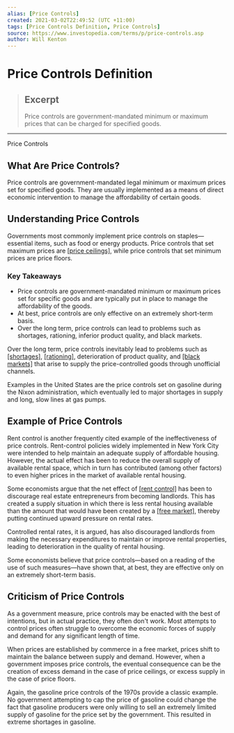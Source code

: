 ```yaml
---
alias: [Price Controls]
created: 2021-03-02T22:49:52 (UTC +11:00)
tags: [Price Controls Definition, Price Controls]
source: https://www.investopedia.com/terms/p/price-controls.asp
author: Will Kenton
---
```


# Price Controls Definition

> ## Excerpt
> Price controls are government-mandated minimum or maximum prices that can be charged for specified goods.

---

Price Controls
## What Are Price Controls?

Price controls are government-mandated legal minimum or maximum prices set for specified goods. They are usually implemented as a means of direct economic intervention to manage the affordability of certain goods.

## Understanding Price Controls

Governments most commonly implement price controls on staples—essential items, such as food or energy products. Price controls that set maximum prices are [[price ceilings]](https://www.investopedia.com/terms/p/price-ceiling.asp), while price controls that set minimum prices are price floors.

### Key Takeaways

-   Price controls are government-mandated minimum or maximum prices set for specific goods and are typically put in place to manage the affordability of the goods.
-   At best, price controls are only effective on an extremely short-term basis.
-   Over the long term, price controls can lead to problems such as shortages, rationing, inferior product quality, and black markets.

Over the long term, price controls inevitably lead to problems such as [[shortages]](https://www.investopedia.com/terms/s/shortage.asp), [[rationing]](https://www.investopedia.com/terms/r/rationing.asp), deterioration of product quality, and [[black markets]](https://www.investopedia.com/terms/b/blackmarket.asp) that arise to supply the price-controlled goods through unofficial channels.

Examples in the United States are the price controls set on gasoline during the Nixon administration, which eventually led to major shortages in supply and long, slow lines at gas pumps.

## Example of Price Controls

Rent control is another frequently cited example of the ineffectiveness of price controls. Rent-control policies widely implemented in New York City were intended to help maintain an adequate supply of affordable housing. However, the actual effect has been to reduce the overall supply of available rental space, which in turn has contributed (among other factors) to even higher prices in the market of available rental housing.

Some economists argue that the net effect of [[rent control]](https://www.investopedia.com/terms/r/rent-control.asp) has been to discourage real estate entrepreneurs from becoming landlords. This has created a supply situation in which there is less rental housing available than the amount that would have been created by a [[free market]](https://www.investopedia.com/terms/f/freemarket.asp), thereby putting continued upward pressure on rental rates.

Controlled rental rates, it is argued, has also discouraged landlords from making the necessary expenditures to maintain or improve rental properties, leading to deterioration in the quality of rental housing.

Some economists believe that price controls—based on a reading of the use of such measures—have shown that, at best, they are effective only on an extremely short-term basis.

## Criticism of Price Controls

As a government measure, price controls may be enacted with the best of intentions, but in actual practice, they often don't work. Most attempts to control prices often struggle to overcome the economic forces of supply and demand for any significant length of time.

When prices are established by commerce in a free market, prices shift to maintain the balance between supply and demand. However, when a government imposes price controls, the eventual consequence can be the creation of excess demand in the case of price ceilings, or excess supply in the case of price floors.

Again, the gasoline price controls of the 1970s provide a classic example. No government attempting to cap the price of gasoline could change the fact that gasoline producers were only willing to sell an extremely limited supply of gasoline for the price set by the government. This resulted in extreme shortages in gasoline.
